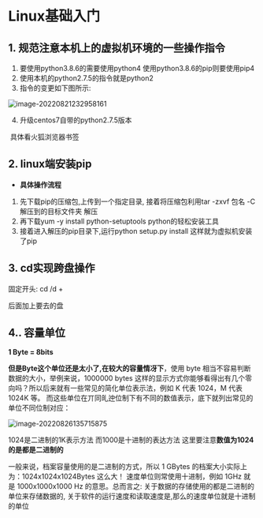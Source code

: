 # Linux基础入门

## 1. 规范注意本机上的虚拟机环境的一些操作指令

1. 要使用python3.8.6的需要使用python4 使用python3.8.6的pip则要使用pip4
2. 使用本机的python2.7.5的指令就是python2
3. 指令的变更如下图所示:

![image-20220821232958161](E:\黑马培训\assets\image-20220821232958161.png)

4. 升级centos7自带的python2.7.5版本

​        具体看火狐浏览器书签

## 2. linux端安装pip

- **具体操作流程**

1. 先下载pip的压缩包,上传到一个指定目录, 接着将压缩包利用tar -zxvf 包名 -C 解压到的目标文件夹 解压
2. 再下载yum -y install python-setuptools  python的轻松安装工具
3. 接着进入解压的pip目录下,运行python setup.py install 这样就为虚拟机安装了pip

## 3. cd实现跨盘操作

固定开头:  cd /d + 

后面加上要去的盘

## 4.. 容量单位

**1 Byte = 8bits**

**但是Byte这个单位还是太小了,在较大的容量情冴下**，使用 byte 相当不容易判断数据的大小，举例来说，1000000 bytes 这样的显示方式你能够看得出有几个零向吗？所以后来就有一些常见的简化单位表示法，例如 K 代表 1024，M 代表 1024K 等。 而这些单位在丌同癿迚位制下有不同的数值表示，底下就列出常见的单位不同位制对应：

![image-20220826135715875](E:\黑马培训\assets\image-20220826135715875.png)

1024是二进制的1K表示方法 而1000是十进制的表达方法  这里要注意**数值为1024的是都是二进制的**

一般来说，档案容量使用的是二进制的方式，所以 1 GBytes 的档案大小实际上为：1024x1024x1024Bytes 这么大！ 速度单位则常使用十进制，例如 1GHz 就是 1000x1000x1000 Hz 的意思。总而言之: 关于数据的存储使用的都是二进制的单位来存储数据的,  关于软件的运行速度和读取速度是,那么的速度单位就是十进制的单位


